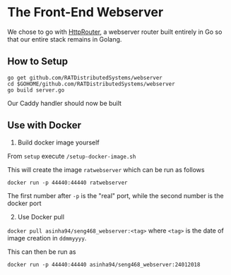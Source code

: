 # The Front-End Webserver

We chose to go with [HttpRouter](http://github.com/julienschmidt/httprouter), a webserver router built entirely in Go so that our entire stack remains in Golang.

## How to Setup

```
go get github.com/RATDistributedSystems/webserver
cd $GOHOME/github.com/RATDistributedSystems/webserver
go build server.go
```

Our Caddy handler should now be built

## Use with Docker

1. Build docker image yourself

From `setup` execute `/setup-docker-image.sh`

This will create the image `ratwebserver` which can be run as follows

`docker run -p 44440:44440 ratwebserver`

The first number after `-p` is the "real" port, while the second number is the docker port

2. Use Docker pull

`docker pull asinha94/seng468_webserver:<tag>` where `<tag>` is the date of image creation in `ddmmyyyy`.

This can then be run as 

`docker run -p 44440:44440 asinha94/seng468_webserver:24012018`
